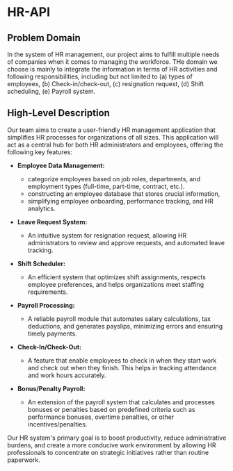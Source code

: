 # HR-API

## Problem Domain
In the system of HR management, our project aims to fulfill multiple needs of companies when it comes to managing the 
workforce. THe domain we choose is mainly to integrate the information in terms of HR activities and following 
responsibilities, including but not limited to (a) types of employees, (b) Check-in/check-out, (c) resignation request,
(d) Shift scheduling, (e) Payroll system.

## High-Level Description
Our team aims to create a user-friendly HR management application that simplifies HR processes for organizations of 
all sizes. This application will act as a central hub for both HR administrators and employees, offering the following 
key features:

- **Employee Data Management:** 
  - categorize employees based on job roles, departments, and employment types (full-time, part-time, 
    contract, etc.).
  - constructing an employee database that stores crucial information, 
  - simplifying employee onboarding, performance tracking, and HR analytics.

- **Leave Request System:** 
  - An intuitive system for resignation request, allowing HR administrators to 
    review and approve requests, and automated leave tracking.

- **Shift Scheduler:** 
  - An efficient system that optimizes shift assignments, respects employee preferences, 
    and helps organizations meet staffing requirements.

- **Payroll Processing:** 
  - A reliable payroll module that automates salary calculations, tax deductions, and generates 
    payslips, minimizing errors and ensuring timely payments.

- **Check-In/Check-Out:** 
  - A feature that enable employees to check in when they start work and check out when 
    they finish. This helps in tracking attendance and work hours accurately.

- **Bonus/Penalty Payroll:** 
  - An extension of the payroll system that calculates and processes bonuses or penalties 
    based on predefined criteria such as performance bonuses, overtime penalties, or other incentives/penalties.

Our HR system's primary goal is to boost productivity, reduce administrative burdens, and create a more conducive work environment by allowing HR professionals to concentrate on strategic initiatives rather than routine paperwork.
